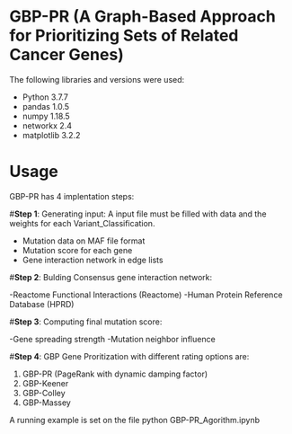 # **GBP-PR (A Graph-Based Approach for Prioritizing Sets of Related Cancer Genes)**
The following libraries and versions were used:
 - Python 3.7.7
 - pandas 1.0.5
 - numpy 1.18.5
 - networkx 2.4
 - matplotlib 3.2.2
 
# Usage
GBP-PR has 4 implentation steps:

#**Step 1**: Generating input: A input file must be filled with data and the weights for each Variant_Classification. 
- Mutation data on MAF file format
- Mutation score for each gene
- Gene interaction network in edge lists


#**Step 2**: Bulding Consensus gene interaction network:

-Reactome Functional Interactions (Reactome) 
-Human Protein Reference Database (HPRD)

#**Step 3**: Computing final mutation score:

-Gene spreading strength
-Mutation neighbor influence

#**Step 4**: GBP Gene Proritization with different rating options are: 
1. GBP-PR (PageRank with dynamic damping factor)
2. GBP-Keener
3. GBP-Colley 
4. GBP-Massey 

A running example is set on the file python GBP-PR_Agorithm.ipynb 

